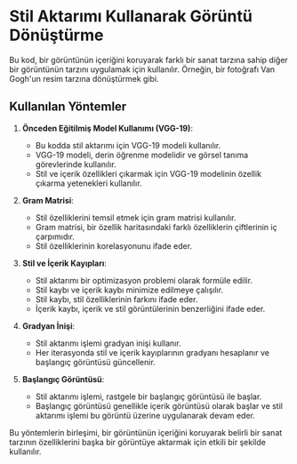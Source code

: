 # Stil Aktarımı Kullanarak Görüntü Dönüştürme

Bu kod, bir görüntünün içeriğini koruyarak farklı bir sanat tarzına sahip diğer bir görüntünün tarzını uygulamak için kullanılır. Örneğin, bir fotoğrafı Van Gogh'un resim tarzına dönüştürmek gibi.

## Kullanılan Yöntemler

1. **Önceden Eğitilmiş Model Kullanımı (VGG-19)**:
   - Bu kodda stil aktarımı için VGG-19 modeli kullanılır.
   - VGG-19 modeli, derin öğrenme modelidir ve görsel tanıma görevlerinde kullanılır.
   - Stil ve içerik özellikleri çıkarmak için VGG-19 modelinin özellik çıkarma yetenekleri kullanılır.

2. **Gram Matrisi**:
   - Stil özelliklerini temsil etmek için gram matrisi kullanılır.
   - Gram matrisi, bir özellik haritasındaki farklı özelliklerin çiftlerinin iç çarpımıdır.
   - Stil özelliklerinin korelasyonunu ifade eder.

3. **Stil ve İçerik Kayıpları**:
   - Stil aktarımı bir optimizasyon problemi olarak formüle edilir.
   - Stil kaybı ve içerik kaybı minimize edilmeye çalışılır.
   - Stil kaybı, stil özelliklerinin farkını ifade eder.
   - İçerik kaybı, içerik ve stil görüntülerinin benzerliğini ifade eder.

4. **Gradyan İnişi**:
   - Stil aktarımı işlemi gradyan inişi kullanır.
   - Her iterasyonda stil ve içerik kayıplarının gradyanı hesaplanır ve başlangıç görüntüsü güncellenir.

5. **Başlangıç Görüntüsü**:
   - Stil aktarımı işlemi, rastgele bir başlangıç görüntüsü ile başlar.
   - Başlangıç görüntüsü genellikle içerik görüntüsü olarak başlar ve stil aktarımı işlemi bu görüntü üzerine uygulanarak devam eder.

Bu yöntemlerin birleşimi, bir görüntünün içeriğini koruyarak belirli bir sanat tarzının özelliklerini başka bir görüntüye aktarmak için etkili bir şekilde kullanılır.
